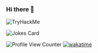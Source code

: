 ### Hi there 👋 

<!--

Contributors Badge
![Your Repository's Stats](https://contrib.rocks/image?repo=GibzB/Python)

Random Joke Generator
-->
<img src="https://tryhackme-badges.s3.amazonaws.com/rgibesh.png" alt="TryHackMe">

![Jokes Card](https://readme-jokes.vercel.app/api)

![Profile View Counter](https://komarev.com/ghpvc/?username=GibzB)
[![wakatime](https://wakatime.com/badge/user/a9611eba-023d-4156-99b4-1af365292f85.svg)](https://wakatime.com/@a9611eba-023d-4156-99b4-1af365292f85)



<!--
**GibzB/GibzB** is a ✨ _special_ ✨ repository because its `README.md` (this file) appears on your GitHub profile.

Here are some ideas to get you started:

- 🔭 I’m currently working on ...
- 🌱 I’m currently learning ...
- 👯 I’m looking to collaborate on ...
- 🤔 I’m looking for help with ...
- 💬 Ask me about ...
- 📫 How to reach me: ...
- 😄 Pronouns: ...
- ⚡ Fun fact: ...
-->

